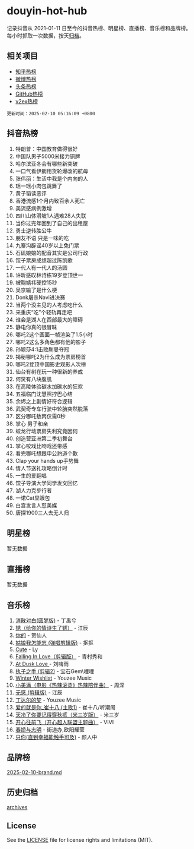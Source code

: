 # douyin-hot-hub

记录抖音从 2021-01-11 日至今的抖音热榜、明星榜、直播榜、音乐榜和品牌榜。每小时抓取一次数据，按天[归档](archives)。

## 相关项目

- [知乎热榜](https://github.com/lonnyzhang423/zhihu-hot-hub)
- [微博热榜](https://github.com/lonnyzhang423/weibo-hot-hub)
- [头条热榜](https://github.com/lonnyzhang423/toutiao-hot-hub)
- [GitHub热榜](https://github.com/lonnyzhang423/github-hot-hub)
- [v2ex热榜](https://github.com/lonnyzhang423/v2ex-hot-hub)


`更新时间：2025-02-10 05:16:09 +0800`

## 抖音热榜

1. 特朗普：中国教育做得很好
1. 中国队男子5000米接力铜牌
1. 哈尔滨亚冬会有哪些新突破
1. 一口气看伊朗用货轮爆改的航母
1. 张伟丽：生活中我是个内向的人
1. 瑶一瑶小肉包跳舞了
1. 黄子韬读恶评
1. 香港流感1个月内致百余人死亡
1. 美流感病例激增
1. 四川山体滑坡1人遇难28人失联
1. 当你过完年回到了自己的出租屋
1. 勇士逆转胜公牛
1. 朋友不语 只是一味的吃
1. 九寨沟辟谣40岁以上免门票
1. 石矶娘娘的配音其实是公司行政
1. 饺子票房成绩超过陈凯歌
1. 一代人有一代人的汤圆
1. 许昕感叹林诗栋19岁登顶世一
1. 被鞠婧祎硬控15秒
1. 吴京输了是什么梗
1. Donk屠杀Navi进决赛
1. 当两个没主见的人考虑吃什么
1. 来重庆“吃”个轻轨再走吧
1. 谁会是湖人在西部最大的障碍
1. 静电你真的很冒昧
1. 哪吒2这个画面一帧渲染了1.5小时
1. 哪吒2这么多角色都有他的影子
1. 孙颖莎4:1击败蒯曼夺冠
1. 揭秘哪吒2为什么成为票房榜首
1. 哪吒2登顶中国影史观影人次榜
1. 仙台有树在玩一种很新的养成
1. 何炅有八块腹肌
1. 在高陵体验碳水加碳水的狂欢
1. 五福临门沈慧照拧巴心结
1. 余烬之上剧情好符合逻辑
1. 武契奇专车行驶中轮胎突然脱落
1. 区分哪吒敖丙仅需0秒
1. 掌心 男子和亲
1. 蛟龙行动票房失利究竟因何
1. 创造营亚洲第二季初舞台
1. 掌心咬戏比吻戏还带感
1. 看完哪吒想跟申公豹道个歉
1. Clap your hands up手势舞
1. 情人节送礼攻略倒计时
1. 一生的爱翻唱
1. 饺子导演大学同学发文回忆
1. 湖人力克步行者
1. 一诺Cat显眼包
1. 白宫发言人怼美媒
1. 唐探1900三人去无人归

## 明星榜

暂无数据

## 直播榜

暂无数据

## 音乐榜

1. [消散对白(圆梦版)](https://sf5-hl-cdn-tos.douyinstatic.com/obj/tos-cn-ve-2774/og4jB5I5IizzoZVAAAzWgBMAsMDWoArfwBOiFs) - 丁禹兮
1. [锈（给你的情诗生了锈）](https://sf5-hl-cdn-tos.douyinstatic.com/obj/tos-cn-ve-2774/o8a1PBtVqIYbPEGK6e5A4egedVMdm3fCIz6bbE) - 江辰
1. [你的](https://sf5-hl-cdn-tos.douyinstatic.com/obj/tos-cn-ve-2774/oYuIeKf42jB7sEV6B2upMdpYAgfrQWj0FeRegh) - 贺仙人
1. [姑娘我怎能忘 (弹唱剪辑版)](https://sf5-hl-cdn-tos.douyinstatic.com/obj/tos-cn-ve-2774/okamwrBGEMz6illuEofAsMV4yzF5tVWbBiA5AI) - 抠抠
1. [Cute](https://sf5-hl-cdn-tos.douyinstatic.com/obj/tos-cn-ve-2774/o4IbIzHWKAAB4wsS5qMBRiiAlEBGTpQRNfFvuo) - Ly
1. [Falling In Love（剪辑版）](https://sf5-hl-cdn-tos.douyinstatic.com/obj/tos-cn-ve-2774/o8ajpA8zzgBPahbBIO8AcKGBLJezFCRd1wfP9f) - 青村秀和
1. [ At Dusk  Love ](https://sf5-hl-cdn-tos.douyinstatic.com/obj/tos-cn-ve-2774/o8CrpCf5CaYgI4ZrtQgMQAFEfuGqNnRSDQAPBc) - 刘嗨雨
1. [执子之手 (剪辑2)](https://sf5-hl-cdn-tos.douyinstatic.com/obj/tos-cn-ve-2774/oUoZLQjCc31XzqsBnBQUNgeKtYPBcgbFDwtfcu) - 宝石Gem\哩哩
1. [Winter Wishlist](https://sf5-hl-cdn-tos.douyinstatic.com/obj/tos-cn-ve-2774/oIIgUOeamCFCVAzxN6MFRLIBlLGpUqQxeeHrLE) - Youzee Music
1. [小美满（电影《热辣滚烫》热辣陪伴曲）](https://sf5-hl-cdn-tos.douyinstatic.com/obj/tos-cn-ve-2774/o0GAn2lSgfZIDUgtevCGDQYnFg4CwnrBaxbTZL) - 周深
1. [无感 (剪辑版)](https://sf5-hl-cdn-tos.douyinstatic.com/obj/tos-cn-ve-2774/o0eIsUzJBDlQaQFC5OFlgbMEZC1TFYBftOBn6p) - 江辰
1. [丁达尔的梦](https://sf5-hl-cdn-tos.douyinstatic.com/obj/tos-cn-ve-2774/oMU3WirUZBVQkAC9ccG5P2IQirziZM2RTInUY) - Youzee Music
1. [爱的就是你_崔十八 (主歌1)](https://sf5-hl-cdn-tos.douyinstatic.com/obj/tos-cn-ve-2774/oI5BO5DhFZ6UTcNCnZaOCBLtZ7WIMQGfgnXf5E) - 崔十八/听潮阁
1. [天冷了你要记得穿秋裤（米三岁版）](https://sf5-hl-cdn-tos.douyinstatic.com/obj/tos-cn-ve-2774/oQlIwVIDWiZ6BQilAorS7MA0AgCkQDvcZAdm1) - 米三岁
1. [开心往前飞（开心超人联盟主题曲）](https://sf5-hl-cdn-tos.douyinstatic.com/obj/tos-cn-ve-2774/9d8fb7c82cf1421fb93a9fe925275e0a) - VIVI
1. [春娇与志明](https://sf5-hl-cdn-tos.douyinstatic.com/obj/tos-cn-ve-2774/e530d8fceb7044b39707d7f9ff54add1) - 街道办,欧阳耀莹
1. [只你(直到幸福能触手可及)](https://sf5-hl-cdn-tos.douyinstatic.com/obj/tos-cn-ve-2774/o0lBkRDzFTeaVSUz3ZZSCBVtZ5DIMQGfgmEAuE) - 颜人中

## 品牌榜

[2025-02-10-brand.md](archives/2025-02-10-brand.md)

## 历史归档

[archives](archives)

## License

See the [LICENSE](LICENSE) file for license rights and limitations (MIT).
